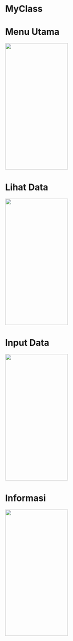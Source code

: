 # MyClass


# Menu Utama
<img src="https://user-images.githubusercontent.com/43690617/72433888-eb5fc680-37cc-11ea-90f8-2be015f5fdba.jpeg" width="200" height="400">

# Lihat Data
<img src="https://user-images.githubusercontent.com/43690617/72433891-ebf85d00-37cc-11ea-9afa-d6bb21294cbf.jpeg"  width="200" height="400">

# Input Data
<img src="https://user-images.githubusercontent.com/43690617/72433892-ebf85d00-37cc-11ea-9e64-8d87b5d89d31.jpeg" width="200" height="400">

# Informasi
<img src="https://user-images.githubusercontent.com/43690617/72433889-eb5fc680-37cc-11ea-9216-623fc0f55446.jpeg" width="200" height="400">
